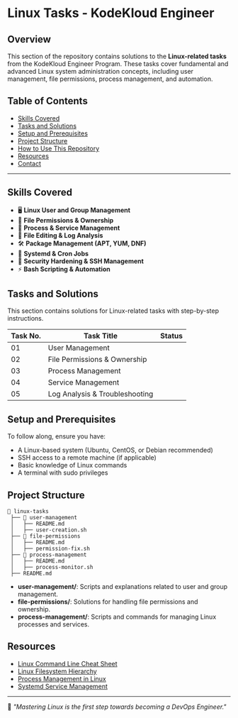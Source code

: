 # Linux Tasks - KodeKloud Engineer

## Overview
This section of the repository contains solutions to the **Linux-related tasks** from the KodeKloud Engineer Program. These tasks cover fundamental and advanced Linux system administration concepts, including user management, file permissions, process management, and automation.

## Table of Contents
- [Skills Covered](#skills-covered)
- [Tasks and Solutions](#tasks-and-solutions)
- [Setup and Prerequisites](#setup-and-prerequisites)
- [Project Structure](#project-structure)
- [How to Use This Repository](#how-to-use-this-repository)
- [Resources](#resources)
- [Contact](#contact)

---

## Skills Covered
- 🖥 **Linux User and Group Management**
- 📂 **File Permissions & Ownership**
- 🔄 **Process & Service Management**
- 📝 **File Editing & Log Analysis**
- 🛠 **Package Management (APT, YUM, DNF)**
- 📌 **Systemd & Cron Jobs**
- 🔐 **Security Hardening & SSH Management**
- ⚡ **Bash Scripting & Automation**

## Tasks and Solutions
This section contains solutions for Linux-related tasks with step-by-step instructions.

| Task No. | Task Title | Status |
|----------|------------|---------|
| 01 | User Management | 
| 02 | File Permissions & Ownership |
| 03 | Process Management | 
| 04 | Service Management | 
| 05 | Log Analysis & Troubleshooting |

## Setup and Prerequisites
To follow along, ensure you have:
- A Linux-based system (Ubuntu, CentOS, or Debian recommended)
- SSH access to a remote machine (if applicable)
- Basic knowledge of Linux commands
- A terminal with sudo privileges

## Project Structure
```
📂 linux-tasks
 ├── 📁 user-management
 │   ├── README.md
 │   ├── user-creation.sh
 ├── 📁 file-permissions
 │   ├── README.md
 │   ├── permission-fix.sh
 ├── 📁 process-management
 │   ├── README.md
 │   ├── process-monitor.sh
 ├── README.md
```
- **user-management/**: Scripts and explanations related to user and group management.
- **file-permissions/**: Solutions for handling file permissions and ownership.
- **process-management/**: Scripts and commands for managing Linux processes and services.


## Resources
- [Linux Command Line Cheat Sheet](https://cheatography.com/davechild/cheat-sheets/linux-command-line/)
- [Linux Filesystem Hierarchy](https://www.pathname.com/fhs/)
- [Process Management in Linux](https://linuxhandbook.com/process-management/)
- [Systemd Service Management](https://www.freedesktop.org/wiki/Software/systemd/)

---
🚀 _"Mastering Linux is the first step towards becoming a DevOps Engineer."_

